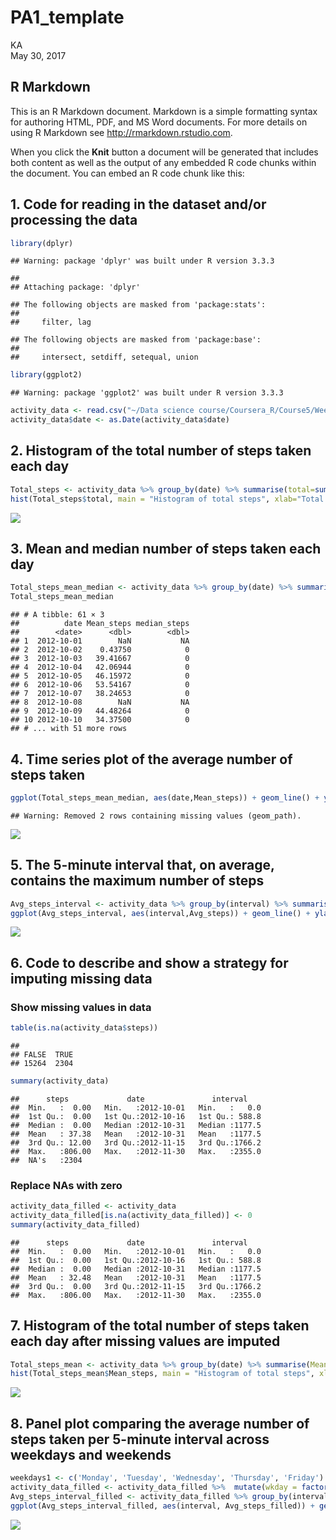 # PA1_template
KA  
May 30, 2017  



## R Markdown

This is an R Markdown document. Markdown is a simple formatting syntax for authoring HTML, PDF, and MS Word documents. For more details on using R Markdown see <http://rmarkdown.rstudio.com>.

When you click the **Knit** button a document will be generated that includes both content as well as the output of any embedded R code chunks within the document. You can embed an R code chunk like this:


## 1. Code for reading in the dataset and/or processing the data


```r
library(dplyr)
```

```
## Warning: package 'dplyr' was built under R version 3.3.3
```

```
## 
## Attaching package: 'dplyr'
```

```
## The following objects are masked from 'package:stats':
## 
##     filter, lag
```

```
## The following objects are masked from 'package:base':
## 
##     intersect, setdiff, setequal, union
```

```r
library(ggplot2)
```

```
## Warning: package 'ggplot2' was built under R version 3.3.3
```

```r
activity_data <- read.csv("~/Data science course/Coursera_R/Course5/Week2_project/data/activity.csv", stringsAsFactors = FALSE, na.strings = "NA")
activity_data$date <- as.Date(activity_data$date)
```

## 2. Histogram of the total number of steps taken each day


```r
Total_steps <- activity_data %>% group_by(date) %>% summarise(total=sum(steps, ma.rm=TRUE))
hist(Total_steps$total, main = "Histogram of total steps", xlab="Total steps", col = "green")
```

![](PA1_template_files/figure-html/2_Histogram-1.png)<!-- -->

## 3. Mean and median number of steps taken each day


```r
Total_steps_mean_median <- activity_data %>% group_by(date) %>% summarise(Mean_steps=mean(steps, na.rm=TRUE), median_steps=median(steps, na.rm=TRUE))
Total_steps_mean_median
```

```
## # A tibble: 61 × 3
##          date Mean_steps median_steps
##        <date>      <dbl>        <dbl>
## 1  2012-10-01        NaN           NA
## 2  2012-10-02    0.43750            0
## 3  2012-10-03   39.41667            0
## 4  2012-10-04   42.06944            0
## 5  2012-10-05   46.15972            0
## 6  2012-10-06   53.54167            0
## 7  2012-10-07   38.24653            0
## 8  2012-10-08        NaN           NA
## 9  2012-10-09   44.48264            0
## 10 2012-10-10   34.37500            0
## # ... with 51 more rows
```

## 4. Time series plot of the average number of steps taken


```r
ggplot(Total_steps_mean_median, aes(date,Mean_steps)) + geom_line() + ylab("Average steps")
```

```
## Warning: Removed 2 rows containing missing values (geom_path).
```

![](PA1_template_files/figure-html/4_Time_series-1.png)<!-- -->

## 5. The 5-minute interval that, on average, contains the maximum number of steps


```r
Avg_steps_interval <- activity_data %>% group_by(interval) %>% summarise(Avg_steps=mean(steps, na.rm=TRUE))
ggplot(Avg_steps_interval, aes(interval,Avg_steps)) + geom_line() + ylab("Average steps")
```

![](PA1_template_files/figure-html/5_Max_no_of_steps-1.png)<!-- -->

## 6. Code to describe and show a strategy for imputing missing data

### Show missing values in data


```r
table(is.na(activity_data$steps))
```

```
## 
## FALSE  TRUE 
## 15264  2304
```

```r
summary(activity_data)
```

```
##      steps             date               interval     
##  Min.   :  0.00   Min.   :2012-10-01   Min.   :   0.0  
##  1st Qu.:  0.00   1st Qu.:2012-10-16   1st Qu.: 588.8  
##  Median :  0.00   Median :2012-10-31   Median :1177.5  
##  Mean   : 37.38   Mean   :2012-10-31   Mean   :1177.5  
##  3rd Qu.: 12.00   3rd Qu.:2012-11-15   3rd Qu.:1766.2  
##  Max.   :806.00   Max.   :2012-11-30   Max.   :2355.0  
##  NA's   :2304
```

### Replace NAs with zero

```r
activity_data_filled <- activity_data
activity_data_filled[is.na(activity_data_filled)] <- 0
summary(activity_data_filled)
```

```
##      steps             date               interval     
##  Min.   :  0.00   Min.   :2012-10-01   Min.   :   0.0  
##  1st Qu.:  0.00   1st Qu.:2012-10-16   1st Qu.: 588.8  
##  Median :  0.00   Median :2012-10-31   Median :1177.5  
##  Mean   : 32.48   Mean   :2012-10-31   Mean   :1177.5  
##  3rd Qu.:  0.00   3rd Qu.:2012-11-15   3rd Qu.:1766.2  
##  Max.   :806.00   Max.   :2012-11-30   Max.   :2355.0
```

## 7. Histogram of the total number of steps taken each day after missing values are imputed


```r
Total_steps_mean <- activity_data %>% group_by(date) %>% summarise(Mean_steps=mean(steps))
hist(Total_steps_mean$Mean_steps, main = "Histogram of total steps", xlab="average steps", col = "green")
```

![](PA1_template_files/figure-html/7_Histogram-1.png)<!-- -->

## 8. Panel plot comparing the average number of steps taken per 5-minute interval across weekdays and weekends


```r
weekdays1 <- c('Monday', 'Tuesday', 'Wednesday', 'Thursday', 'Friday')
activity_data_filled <- activity_data_filled %>%  mutate(wkday = factor((weekdays(activity_data_filled$date) %in% weekdays1), levels=c(FALSE, TRUE), labels=c('weekend', 'weekday')))
Avg_steps_interval_filled <- activity_data_filled %>% group_by(interval, wkday) %>% summarise(Avg_steps_filled = mean(steps))
ggplot(Avg_steps_interval_filled, aes(interval, Avg_steps_filled)) + geom_line() + facet_grid(wkday ~.) + ylab("Average steps") + xlab("Interval")
```

![](PA1_template_files/figure-html/8_PanelPlot-1.png)<!-- -->




